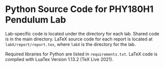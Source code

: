 # Python Source Code for PHY180H1 Pendulum Lab

Lab-specific code is located under the directory for each lab. Shared code is in the main directory.
LaTeX source code for each report is located at `labX/report/report.tex`, where `labX` is the directory for the lab.

Required libraries for Python are listed in `requirements.txt`.
LaTeX code is complied with LuaTex Version 1.13.2 (TeX Live 2021).
